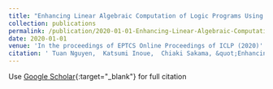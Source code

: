```yaml
---
title: "Enhancing Linear Algebraic Computation of Logic Programs Using Sparse Representation"
collection: publications
permalink: /publication/2020-01-01-Enhancing-Linear-Algebraic-Computation-of-Logic-Programs-Using-Sparse-Representation
date: 2020-01-01
venue: 'In the proceedings of EPTCS Online Proceedings of ICLP (2020)'
citation: ' Tuan Nguyen,  Katsumi Inoue,  Chiaki Sakama, &quot;Enhancing Linear Algebraic Computation of Logic Programs Using Sparse Representation.&quot; In the proceedings of EPTCS Online Proceedings of ICLP (2020), 2020.'
---
```

Use [Google Scholar](https://scholar.google.com/scholar?q=Enhancing+Linear+Algebraic+Computation+of+Logic+Programs+Using+Sparse+Representation){:target="_blank"} for full citation